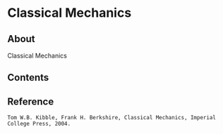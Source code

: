 # Classical Mechanics

## About

Classical Mechanics

## Contents

## Reference

    Tom W.B. Kibble, Frank H. Berkshire, Classical Mechanics, Imperial College Press, 2004.
